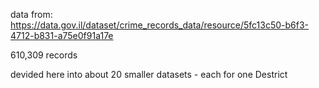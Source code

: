data from:
https://data.gov.il/dataset/crime_records_data/resource/5fc13c50-b6f3-4712-b831-a75e0f91a17e

610,309 records

devided here into about 20 smaller datasets - each for one Destrict
